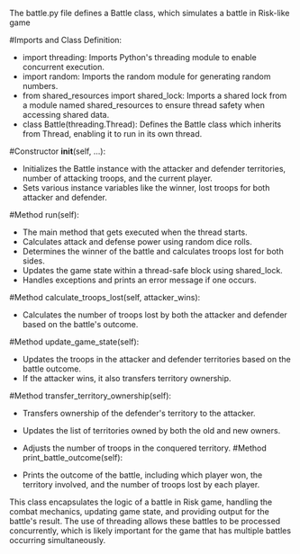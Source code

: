 The battle.py file defines a Battle class, which simulates a battle in Risk-like game

#Imports and Class Definition:

- import threading: Imports Python's threading module to enable concurrent execution.
- import random: Imports the random module for generating random numbers.
- from shared_resources import shared_lock: Imports a shared lock from a module named shared_resources to ensure thread safety when accessing shared data.
- class Battle(threading.Thread): Defines the Battle class which inherits from Thread, enabling it to run in its own thread.

#Constructor __init__(self, ...):

- Initializes the Battle instance with the attacker and defender territories, number of attacking troops, and the current player.
- Sets various instance variables like the winner, lost troops for both attacker and defender.

#Method run(self):

- The main method that gets executed when the thread starts.
- Calculates attack and defense power using random dice rolls.
- Determines the winner of the battle and calculates troops lost for both sides.
- Updates the game state within a thread-safe block using shared_lock.
- Handles exceptions and prints an error message if one occurs.

#Method calculate_troops_lost(self, attacker_wins):

- Calculates the number of troops lost by both the attacker and defender based on the battle's outcome.

#Method update_game_state(self):

- Updates the troops in the attacker and defender territories based on the battle outcome.
- If the attacker wins, it also transfers territory ownership.

#Method transfer_territory_ownership(self):

- Transfers ownership of the defender's territory to the attacker.
- Updates the list of territories owned by both the old and new owners.
- Adjusts the number of troops in the conquered territory.
#Method print_battle_outcome(self):

- Prints the outcome of the battle, including which player won, the territory involved, and the number of troops lost by each player.

This class encapsulates the logic of a battle in Risk game, handling the combat mechanics, updating game state, and providing output for the battle's result. The use of threading allows these battles to be processed concurrently, which is likely important for the game that has multiple battles occurring simultaneously.
